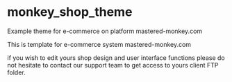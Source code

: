 # monkey_shop_theme
Example theme for e-commerce on platform mastered-monkey.com

This is template for e-commerce system mastered-monkey.com

if you wish to edit yours shop design and user interface functions please do not hesitate to contact our support team to get access to yours client FTP folder.
